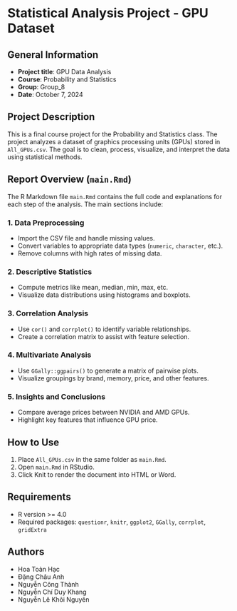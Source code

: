 # Statistical Analysis Project - GPU Dataset

## General Information
- **Project title**: GPU Data Analysis
- **Course**: Probability and Statistics
- **Group**: Group_8
- **Date**: October 7, 2024

## Project Description
This is a final course project for the Probability and Statistics class. The project analyzes a dataset of graphics processing units (GPUs) stored in `All_GPUs.csv`. The goal is to clean, process, visualize, and interpret the data using statistical methods.

## Report Overview (`main.Rmd`)
The R Markdown file `main.Rmd` contains the full code and explanations for each step of the analysis. The main sections include:

### 1. Data Preprocessing
- Import the CSV file and handle missing values.
- Convert variables to appropriate data types (`numeric`, `character`, etc.).
- Remove columns with high rates of missing data.

### 2. Descriptive Statistics
- Compute metrics like mean, median, min, max, etc.
- Visualize data distributions using histograms and boxplots.

### 3. Correlation Analysis
- Use `cor()` and `corrplot()` to identify variable relationships.
- Create a correlation matrix to assist with feature selection.

### 4. Multivariate Analysis
- Use `GGally::ggpairs()` to generate a matrix of pairwise plots.
- Visualize groupings by brand, memory, price, and other features.

### 5. Insights and Conclusions
- Compare average prices between NVIDIA and AMD GPUs.
- Highlight key features that influence GPU price.

## How to Use
1. Place `All_GPUs.csv` in the same folder as `main.Rmd`.
2. Open `main.Rmd` in RStudio.
3. Click Knit to render the document into HTML or Word.

## Requirements
- R version >= 4.0
- Required packages: `questionr`, `knitr`, `ggplot2`, `GGally`, `corrplot`, `gridExtra`

## Authors
- Hoa Toàn Hạc
- Đặng Châu Anh
- Nguyễn Công Thành
- Nguyễn Chí Duy Khang
- Nguyễn Lê Khôi Nguyên
